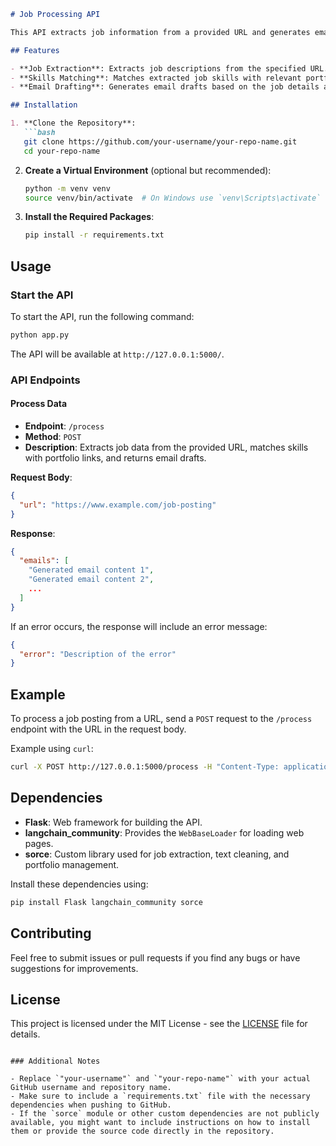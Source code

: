 ```markdown
# Job Processing API

This API extracts job information from a provided URL and generates email drafts based on the extracted job details. The API is built using Flask and leverages the `langchain_community` and `sorce` modules for data processing.

## Features

- **Job Extraction**: Extracts job descriptions from the specified URL.
- **Skills Matching**: Matches extracted job skills with relevant portfolio links.
- **Email Drafting**: Generates email drafts based on the job details and portfolio links.

## Installation

1. **Clone the Repository**:
   ```bash
   git clone https://github.com/your-username/your-repo-name.git
   cd your-repo-name
   ```

2. **Create a Virtual Environment** (optional but recommended):
   ```bash
   python -m venv venv
   source venv/bin/activate  # On Windows use `venv\Scripts\activate`
   ```

3. **Install the Required Packages**:
   ```bash
   pip install -r requirements.txt
   ```

## Usage

### Start the API

To start the API, run the following command:

```bash
python app.py
```

The API will be available at `http://127.0.0.1:5000/`.

### API Endpoints

#### Process Data

- **Endpoint**: `/process`
- **Method**: `POST`
- **Description**: Extracts job data from the provided URL, matches skills with portfolio links, and returns email drafts.
  
**Request Body**:

```json
{
  "url": "https://www.example.com/job-posting"
}
```

**Response**:

```json
{
  "emails": [
    "Generated email content 1",
    "Generated email content 2",
    ...
  ]
}
```

If an error occurs, the response will include an error message:

```json
{
  "error": "Description of the error"
}
```

## Example

To process a job posting from a URL, send a `POST` request to the `/process` endpoint with the URL in the request body.

Example using `curl`:

```bash
curl -X POST http://127.0.0.1:5000/process -H "Content-Type: application/json" -d '{"url": "https://www.asthait.com/career/machine-learning-engineer/"}'
```

## Dependencies

- **Flask**: Web framework for building the API.
- **langchain_community**: Provides the `WebBaseLoader` for loading web pages.
- **sorce**: Custom library used for job extraction, text cleaning, and portfolio management.

Install these dependencies using:

```bash
pip install Flask langchain_community sorce
```

## Contributing

Feel free to submit issues or pull requests if you find any bugs or have suggestions for improvements.

## License

This project is licensed under the MIT License - see the [LICENSE](LICENSE) file for details.
```

### Additional Notes

- Replace `"your-username"` and `"your-repo-name"` with your actual GitHub username and repository name.
- Make sure to include a `requirements.txt` file with the necessary dependencies when pushing to GitHub.
- If the `sorce` module or other custom dependencies are not publicly available, you might want to include instructions on how to install them or provide the source code directly in the repository.